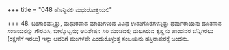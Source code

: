 +++
title = "048 ಹೊನ್ನಿನಲಿ ಮಧುರೋಕ್ತಿಯಲಿ"

+++
48. ಬಂಗಾರವನ್ನಿತ್ತು, ಮಧುರವಾದ ಮಾತುಗಳಿಂದ ವಿವಿಧ ಉಡುಗೊರೆಗಳನ್ನಿತ್ತು ಧರ್ಮರಾಯನು ದೂತನಾದ ಸಂಜಯನನ್ನು ಗೌರವಿಸಿ, ಬೀಳ್ಕೊಟ್ಟನು; ಆದಿಶೇಷನ ಸಿರಿ ಮಂಚದಲ್ಲಿ ಮಲಗಿರುವ ಕೃಷ್ಣನು ಪಾಂಡವರ ಬೆನ್ನಿಗಿರಲು (ರಕ್ಷಣೆಗೆ ಇರಲು) ಇನ್ನು ಅವರಿಗೆ ಮಂಗಳವೇ ಎಂದುಕೊಳ್ಳುತ್ತ ಸಂಜಯನು ಹಸ್ತಿನಾಪುರಕ್ಕೆ ಬಂದನು.